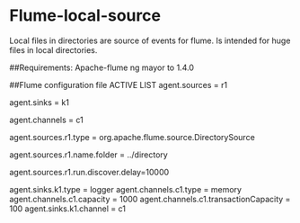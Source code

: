 # Flume-local-source
Local files in directories are source of events for flume. Is intended for huge files in local directories.

##Requirements:
Apache-flume ng mayor to 1.4.0

##Flume configuration file
ACTIVE LIST 
agent.sources = r1

agent.sinks = k1

agent.channels = c1  

agent.sources.r1.type = org.apache.flume.source.DirectorySource

agent.sources.r1.name.folder = ../directory

agent.sources.r1.run.discover.delay=10000

agent.sinks.k1.type = logger
agent.channels.c1.type = memory
agent.channels.c1.capacity = 1000
agent.channels.c1.transactionCapacity = 100
agent.sinks.k1.channel = c1


